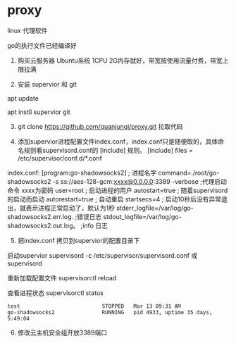 # proxy
linux 代理软件

go的执行文件已经编译好

1. 购买云服务器  Ubuntu系统 1CPU 2G内存就好，带宽按使用流量付费，带宽上限拉满

2. 安装 supervior 和 git
  
  apt update
  
  apt instll supervior git
 
3.  git clone https://github.com/quanjunqi/proxy.git  拉取代码

4. 添加supervior进程配置文件index.conf，index.conf只是随便取的，具体命名规则看supervisord.conf的 [include] 规则。
    [include]
    files = /etc/supervisor/conf.d/*.conf

index.conf:
   [program:go-shadowsocks2] ; 进程名字
   command=./root/go-shadowsocks2 -s ss://aes-128-gcm:xxxx@0.0.0.0:3389 -verbose  ;代理启动命令 xxxx为密码
   user=root ; 启动进程的用户
   autostart=true                ; 随着supervisord的启动而启动
   autorestart=true              ; 自动重启
   startsecs=4                   ; 启动10秒后没有异常退出，就表示进程正常启动了，默认为1秒
   stderr_logfile=/var/log/go-shadowsocks2.err.log.  ;错误日志
   stdout_logfile=/var/log/go-shadowsocks2.out.log。 ;info 日志


5. 把index.conf 拷贝到supervior的配置目录下

  启动supervior
  supervisord -c /etc/supervisor/supervisord.conf   或  supervisord 

  重新加载配置文件
  supervisorctl reload
  
  查看进程状态
  supervisorctl status
  
    test                          STOPPED   Mar 13 09:31 AM
    go-shadowsocks2               RUNNING   pid 4933, uptime 35 days, 5:49:04
  
6. 修改云主机安全组开放3389端口




